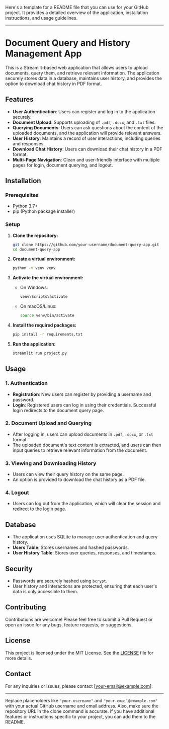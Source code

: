Here's a template for a README file that you can use for your GitHub project. It provides a detailed overview of the application, installation instructions, and usage guidelines.

---

# Document Query and History Management App

This is a Streamlit-based web application that allows users to upload documents, query them, and retrieve relevant information. The application securely stores data in a database, maintains user history, and provides the option to download chat history in PDF format.

## Features

- **User Authentication**: Users can register and log in to the application securely.
- **Document Upload**: Supports uploading of `.pdf`, `.docx`, and `.txt` files.
- **Querying Documents**: Users can ask questions about the content of the uploaded documents, and the application will provide relevant answers.
- **User History**: Maintains a record of user interactions, including queries and responses.
- **Download Chat History**: Users can download their chat history in a PDF format.
- **Multi-Page Navigation**: Clean and user-friendly interface with multiple pages for login, document querying, and logout.

## Installation

### Prerequisites

- Python 3.7+
- pip (Python package installer)

### Setup

1. **Clone the repository:**

   ```bash
   git clone https://github.com/your-username/document-query-app.git
   cd document-query-app
   ```

2. **Create a virtual environment:**

   ```bash
   python -m venv venv
   ```

3. **Activate the virtual environment:**

   - On Windows:

     ```bash
     venv\Scripts\activate
     ```

   - On macOS/Linux:

     ```bash
     source venv/bin/activate
     ```

4. **Install the required packages:**

   ```bash
   pip install -r requirements.txt
   ```

5. **Run the application:**

   ```bash
   streamlit run project.py
   ```

## Usage

### 1. Authentication

- **Registration**: New users can register by providing a username and password.
- **Login**: Registered users can log in using their credentials. Successful login redirects to the document query page.

### 2. Document Upload and Querying

- After logging in, users can upload documents in `.pdf`, `.docx`, or `.txt` format.
- The uploaded document's text content is extracted, and users can then input queries to retrieve relevant information from the document.

### 3. Viewing and Downloading History

- Users can view their query history on the same page.
- An option is provided to download the chat history as a PDF file.

### 4. Logout

- Users can log out from the application, which will clear the session and redirect to the login page.

## Database

- The application uses SQLite to manage user authentication and query history.
- **Users Table**: Stores usernames and hashed passwords.
- **User History Table**: Stores user queries, responses, and timestamps.

## Security

- Passwords are securely hashed using `bcrypt`.
- User history and interactions are protected, ensuring that each user's data is only accessible to them.

## Contributing

Contributions are welcome! Please feel free to submit a Pull Request or open an issue for any bugs, feature requests, or suggestions.

## License

This project is licensed under the MIT License. See the [LICENSE](LICENSE) file for more details.

## Contact

For any inquiries or issues, please contact [your-email@example.com].

---

Replace placeholders like `"your-username"` and `"your-email@example.com"` with your actual GitHub username and email address. Also, make sure the repository URL in the clone command is accurate. If you have additional features or instructions specific to your project, you can add them to the README.
